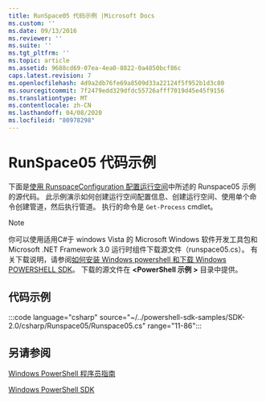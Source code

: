 ```yaml
---
title: RunSpace05 代码示例 |Microsoft Docs
ms.custom: ''
ms.date: 09/13/2016
ms.reviewer: ''
ms.suite: ''
ms.tgt_pltfrm: ''
ms.topic: article
ms.assetid: 9688cd69-07ea-4ea0-8822-0a4850bcf86c
caps.latest.revision: 7
ms.openlocfilehash: 4d9a2db76fe69a8509d33a22124f5f952b1d3c80
ms.sourcegitcommit: 7f2479edd329dfdc55726afff7019d45e45f9156
ms.translationtype: MT
ms.contentlocale: zh-CN
ms.lasthandoff: 04/08/2020
ms.locfileid: "80978298"
---
```

# <a name="runspace05-code-sample"></a>RunSpace05 代码示例

下面是[使用 RunspaceConfiguration 配置运行空间](https://msdn.microsoft.com/42681d19-2d05-4975-befd-afb1990e79b2)中所述的 Runspace05 示例的源代码。
此示例演示如何创建运行空间配置信息、创建运行空间、使用单个命令创建管道，然后执行管道。 执行的命令是 `Get-Process` cmdlet。

> [!NOTE]
> 你可以使用适用C#于 windows Vista 的 Microsoft Windows 软件开发工具包和 Microsoft .NET Framework 3.0 运行时组件下载源文件（runspace05.cs）。 有关下载说明，请参阅[如何安装 Windows powershell 和下载 Windows POWERSHELL SDK](/powershell/scripting/developer/installing-the-windows-powershell-sdk)。
> 下载的源文件在 **\<PowerShell 示例 >** 目录中提供。

## <a name="code-sample"></a>代码示例

:::code language="csharp" source="~/../powershell-sdk-samples/SDK-2.0/csharp/Runspace05/Runspace05.cs" range="11-86":::

## <a name="see-also"></a>另请参阅

[Windows PowerShell 程序员指南](./windows-powershell-programmer-s-guide.md)

[Windows PowerShell SDK](../windows-powershell-reference.md)

